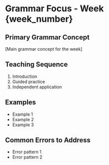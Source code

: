 # Grammar Focus - Week {week_number}

## Primary Grammar Concept
[Main grammar concept for the week]

## Teaching Sequence
1. Introduction
2. Guided practice
3. Independent application

## Examples
- Example 1
- Example 2
- Example 3

## Common Errors to Address
- Error pattern 1
- Error pattern 2
